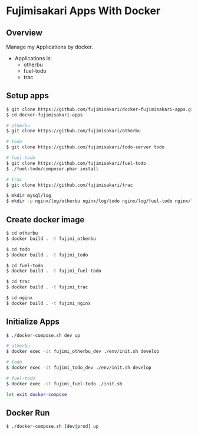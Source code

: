 # Fujimisakari Apps With Docker

## Overview

Manage my Applications by docker.

- Applications is:
  - otherbu
  - fuel-todo
  - trac


## Setup apps

```sh
$ git clone https://github.com/fujimisakari/docker-fujimisakari-apps.git
$ cd docker-fujimisakari-apps

# otherbu
$ git clone https://github.com/fujimisakari/otherbu

# todo
$ git clone https://github.com/fujimisakari/todo-server todo

# fuel-todo
$ git clone https://github.com/fujimisakari/fuel-todo
$ ./fuel-todo/composer.phar install

# trac
$ git clone https://github.com/fujimisakari/trac

$ mkdir mysql/log
$ mkdir -p nginx/log/otherbu nginx/log/todo nginx/log/fuel-todo nginx/log/trac
```


## Create docker image

```sh
$ cd otherbu
$ docker build . -t fujimi_otherbu

$ cd todo
$ docker build . -t fujimi_todo

$ cd fuel-todo
$ docker build . -t fujimi_fuel-todo

$ cd trac
$ docker build . -t fujimi_trac

$ cd nginx
$ docker build . -t fujimi_nginx
```


## Initialize Apps

```sh
$ ./docker-compose.sh dev up

# otherbu
$ docker exec -it fujimi_otherbu_dev ./env/init.sh develop

# todo
$ docker exec -it fujimi_todo_dev ./env/init.sh develop

# fuel-todo
$ docker exec -it fujimi_fuel-todo ./init.sh

let exit docker-compose
```


## Docker Run

```sh
$ ./docker-compose.sh [dev|prod] up
```
